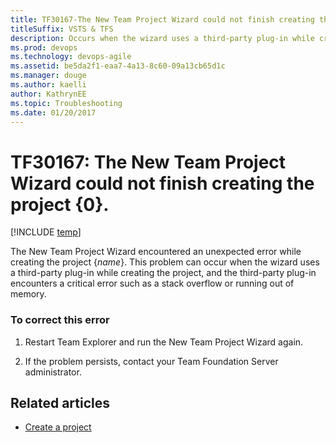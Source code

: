 ```yaml
---
title: TF30167-The New Team Project Wizard could not finish creating the project {0}. 
titleSuffix: VSTS & TFS
description: Occurs when the wizard uses a third-party plug-in while creating the project.
ms.prod: devops
ms.technology: devops-agile
ms.assetid: be5da2f1-eaa7-4a13-8c60-09a13cb65d1c
ms.manager: douge
ms.author: kaelli
author: KathrynEE
ms.topic: Troubleshooting
ms.date: 01/20/2017
---
```


# TF30167: The New Team Project Wizard could not finish creating the project {0}.
[!INCLUDE [temp](../../../_shared/dev15-version-header.md)]

The New Team Project Wizard encountered an unexpected error while creating the project {*name*}. This problem can occur when the wizard uses a third-party plug-in while creating the project, and the third-party plug-in encounters a critical error such as a stack overflow or running out of memory.  
  
### To correct this error  
  
1.  Restart Team Explorer and run the New Team Project Wizard again.  
  
2.  If the problem persists, contact your Team Foundation Server administrator.  
    
## Related articles
- [Create a project](../../../../organizations/projects/create-project.md)